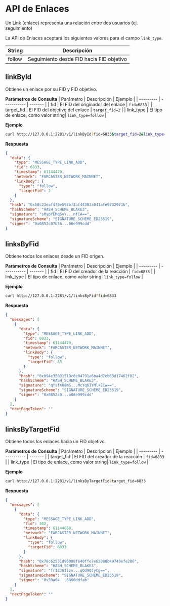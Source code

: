 # API de Enlaces

Un Link (enlace) representa una relación entre dos usuarios (ej. seguimiento)

La API de Enlaces aceptará los siguientes valores para el campo `link_type`.

| String | Descripción                              |
| ------ | ---------------------------------------- |
| follow | Seguimiento desde FID hacia FID objetivo |

## linkById

Obtiene un enlace por su FID y FID objetivo.

**Parámetros de Consulta**
| Parámetro | Descripción | Ejemplo |
| --------- | ----------- | ------- |
| fid | El FID del originador del enlace | `fid=6833` |
| target_fid | El FID del objetivo del enlace | `target_fid=2` |
| link_type | El tipo de enlace, como valor string| `link_type=follow` |

**Ejemplo**

```bash
curl http://127.0.0.1:2281/v1/linkById?fid=6833&target_fid=2&link_type=follow
```

**Respuesta**

```json
{
  "data": {
    "type": "MESSAGE_TYPE_LINK_ADD",
    "fid": 6833,
    "timestamp": 61144470,
    "network": "FARCASTER_NETWORK_MAINNET",
    "linkBody": {
      "type": "follow",
      "targetFid": 2
    }
  },
  "hash": "0x58c23eaf4f6e597bf3af44303a041afe9732971b",
  "hashScheme": "HASH_SCHEME_BLAKE3",
  "signature": "sMypYEMqSyY...nfCA==",
  "signatureScheme": "SIGNATURE_SCHEME_ED25519",
  "signer": "0x0852c07b56...06e999cdd"
}
```

## linksByFid

Obtiene todos los enlaces desde un FID origen.

**Parámetros de Consulta**
| Parámetro | Descripción | Ejemplo |
| --------- | ----------- | ------- |
| fid | El FID del creador de la reacción | `fid=6833` |
| link_type | El tipo de enlace, como valor string| `link_type=follow` |

**Ejemplo**

```bash
curl http://127.0.0.1:2281/v1/linksByFid?fid=6833
```

**Respuesta**

```json
{
  "messages": [
    {
      "data": {
        "type": "MESSAGE_TYPE_LINK_ADD",
        "fid": 6833,
        "timestamp": 61144470,
        "network": "FARCASTER_NETWORK_MAINNET",
        "linkBody": {
          "type": "follow",
          "targetFid": 83
        }
      },
      "hash": "0x094e35891519c0e04791a6ba4d2eb63d17462f02",
      "hashScheme": "HASH_SCHEME_BLAKE3",
      "signature": "qYsfX08mS...McYq6IYMl+ECw==",
      "signatureScheme": "SIGNATURE_SCHEME_ED25519",
      "signer": "0x0852c0...a06e999cdd"
    }
  ],
  "nextPageToken": ""
}
```

## linksByTargetFid

Obtiene todos los enlaces hacia un FID objetivo.

**Parámetros de Consulta**
| Parámetro | Descripción | Ejemplo |
| --------- | ----------- | ------- |
| target_fid | El FID del creador de la reacción | `fid=6833` |
| link_type | El tipo de enlace, como valor string| `link_type=follow` |

**Ejemplo**

```bash
curl http://127.0.0.1:2281/v1/linksByTargetFid?target_fid=6833
```

**Respuesta**

```json
{
  "messages": [
    {
      "data": {
        "type": "MESSAGE_TYPE_LINK_ADD",
        "fid": 302,
        "timestamp": 61144668,
        "network": "FARCASTER_NETWORK_MAINNET",
        "linkBody": {
          "type": "follow",
          "targetFid": 6833
        }
      },
      "hash": "0x78c62531d96088f640ffe7e62088b49749efe286",
      "hashScheme": "HASH_SCHEME_BLAKE3",
      "signature": "frIZJGIizv...qQd9QJyCg==",
      "signatureScheme": "SIGNATURE_SCHEME_ED25519",
      "signer": "0x59a04...6860ddfab"
    }
  ],
  "nextPageToken": ""
}
```
